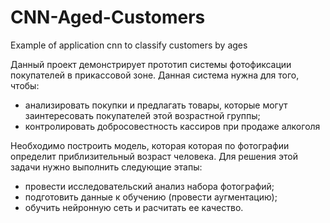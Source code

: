 # CNN-Aged-Customers
Example of application cnn to classify customers by ages

Данный проект демонстрирует прототип системы фотофиксации покупателей в прикассовой зоне. Данная система нужна для того, чтобы:

- анализировать покупки и предлагать товары, которые могут заинтересовать покупателей этой возрастной группы;
- контролировать добросовестность кассиров при продаже алкоголя

Необходимо построить модель, которая которая по фотографии определит приблизительный возраст человека.
Для решения этой задачи нужно выполнить следующие этапы:

- провести исследовательский анализ набора фотографий;
- подготовить данные к обучению (провести аугментацию);
- обучить нейронную сеть и расчитать ее качество.

